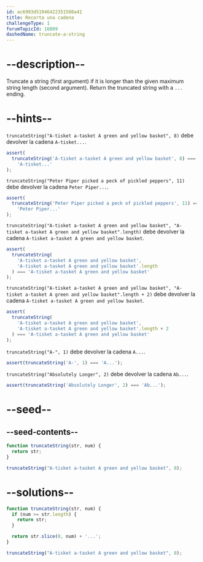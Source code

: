 ```yaml
---
id: ac6993d51946422351508a41
title: Recorta una cadena
challengeType: 1
forumTopicId: 16089
dashedName: truncate-a-string
---
```


# --description--

Truncate a string (first argument) if it is longer than the given maximum string length (second argument). Return the truncated string with a `...` ending.

# --hints--

`truncateString("A-tisket a-tasket A green and yellow basket", 8)` debe devolver la cadena `A-tisket...`.

```js
assert(
  truncateString('A-tisket a-tasket A green and yellow basket', 8) ===
    'A-tisket...'
);
```

`truncateString("Peter Piper picked a peck of pickled peppers", 11)` debe devolver la cadena `Peter Piper...`.

```js
assert(
  truncateString('Peter Piper picked a peck of pickled peppers', 11) ===
    'Peter Piper...'
);
```

`truncateString("A-tisket a-tasket A green and yellow basket", "A-tisket a-tasket A green and yellow basket".length)` debe devolver la cadena `A-tisket a-tasket A green and yellow basket`.

```js
assert(
  truncateString(
    'A-tisket a-tasket A green and yellow basket',
    'A-tisket a-tasket A green and yellow basket'.length
  ) === 'A-tisket a-tasket A green and yellow basket'
);
```

`truncateString("A-tisket a-tasket A green and yellow basket", "A-tisket a-tasket A green and yellow basket".length + 2)` debe devolver la cadena `A-tisket a-tasket A green and yellow basket`.

```js
assert(
  truncateString(
    'A-tisket a-tasket A green and yellow basket',
    'A-tisket a-tasket A green and yellow basket'.length + 2
  ) === 'A-tisket a-tasket A green and yellow basket'
);
```

`truncateString("A-", 1)` debe devolver la cadena `A...`.

```js
assert(truncateString('A-', 1) === 'A...');
```

`truncateString("Absolutely Longer", 2)` debe devolver la cadena `Ab...`.

```js
assert(truncateString('Absolutely Longer', 2) === 'Ab...');
```

# --seed--

## --seed-contents--

```js
function truncateString(str, num) {
  return str;
}

truncateString("A-tisket a-tasket A green and yellow basket", 8);
```

# --solutions--

```js
function truncateString(str, num) {
  if (num >= str.length) {
    return str;
  }

  return str.slice(0, num) + '...';
}

truncateString("A-tisket a-tasket A green and yellow basket", 8);
```
